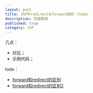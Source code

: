 ```yaml
---
layout: post
title: JSP中redirect与forward简析（todo）
description: 页面跳转
published: true
category: JSP
---
```


几点：

* 对比；
* 示例代码；



todo：

* [forward和redirect的区别][forward和redirect的区别]
* [forward和redirect的区别2][forward和redirect的区别2]







































[NingG]:    http://ningg.github.com  "NingG"

[forward和redirect的区别]:		http://developer.51cto.com/art/201103/246972.htm
[forward和redirect的区别2]:		http://blog.csdn.net/tenor/article/details/4077079








